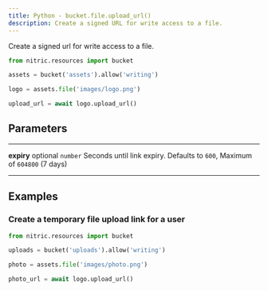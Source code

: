 ```yaml
---
title: Python - bucket.file.upload_url()
description: Create a signed URL for write access to a file.
---
```


Create a signed url for write access to a file.

```python
from nitric.resources import bucket

assets = bucket('assets').allow('writing')

logo = assets.file('images/logo.png')

upload_url = await logo.upload_url()
```

## Parameters

---

**expiry** optional `number`
Seconds until link expiry. Defaults to `600`, Maximum of `604800` (7 days)

---

## Examples

### Create a temporary file upload link for a user

```python
from nitric.resources import bucket

uploads = bucket('uploads').allow('writing')

photo = assets.file('images/photo.png')

photo_url = await logo.upload_url()
```
